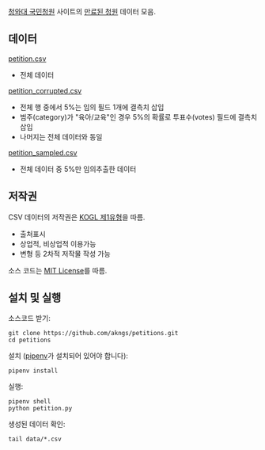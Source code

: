 [청와대 국민청원](https://www1.president.go.kr/petitions) 사이트의
[만료된 청원](https://www1.president.go.kr/petitions?only=finished) 데이터 모음.

## 데이터

[petition.csv](https://s3.ap-northeast-2.amazonaws.com/data10902/petition/petition.csv)

* 전체 데이터

[petition_corrupted.csv](https://s3.ap-northeast-2.amazonaws.com/data10902/petition/petition_corrupted.csv)

* 전체 행 중에서 5%는 임의 필드 1개에 결측치 삽입
* 범주(category)가 "육아/교육"인 경우 5%의 확률로 투표수(votes) 필드에 결측치 삽입
* 나머지는 전체 데이터와 동일

[petition_sampled.csv](https://s3.ap-northeast-2.amazonaws.com/data10902/petition/petition_sampled.csv)

* 전체 데이터 중 5%만 임의추출한 데이터

## 저작권

CSV 데이터의 저작권은 [KOGL 제1유형](http://www.kogl.or.kr/info/license.do)을 따름.

* 출처표시
* 상업적, 비상업적 이용가능
* 변형 등 2차적 저작물 작성 가능

소스 코드는 [MIT License](LICENSE)를 따름.

## 설치 및 실행

소스코드 받기:

    git clone https://github.com/akngs/petitions.git
    cd petitions

설치 ([pipenv](https://github.com/pypa/pipenv)가 설치되어 있어야 합니다):

    pipenv install

실행:

    pipenv shell
    python petition.py

생성된 데이터 확인:

    tail data/*.csv
